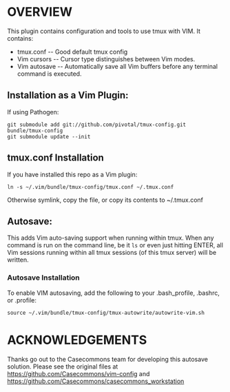 # OVERVIEW

This plugin contains configuration and tools to use tmux with VIM.
It contains:

* tmux.conf -- Good default tmux config
* Vim cursors -- Cursor type distinguishes between Vim modes. 
* Vim autosave -- Automatically save all Vim buffers before any terminal command is executed.

## Installation as a Vim Plugin:
If using Pathogen:

    git submodule add git://github.com/pivotal/tmux-config.git bundle/tmux-config
    git submodule update --init

## tmux.conf Installation
If you have installed this repo as a Vim plugin:

    ln -s ~/.vim/bundle/tmux-config/tmux.conf ~/.tmux.conf

Otherwise symlink, copy the file, or copy its contents to ~/.tmux.conf

## Autosave: 
This adds Vim auto-saving support when running within tmux.
When any command is run on the command line, be it `ls` or 
even just hitting ENTER, all Vim sessions running within
all tmux sessions (of this tmux server) will be written.

### Autosave Installation 
To enable VIM autosaving, add the following to your .bash\_profile, .bashrc, or .profile:

    source ~/.vim/bundle/tmux-config/tmux-autowrite/autowrite-vim.sh


# ACKNOWLEDGEMENTS

Thanks go out to the Casecommons team for developing this 
autosave solution. Please see the original files at
https://github.com/Casecommons/vim-config
and 
https://github.com/Casecommons/casecommons_workstation
